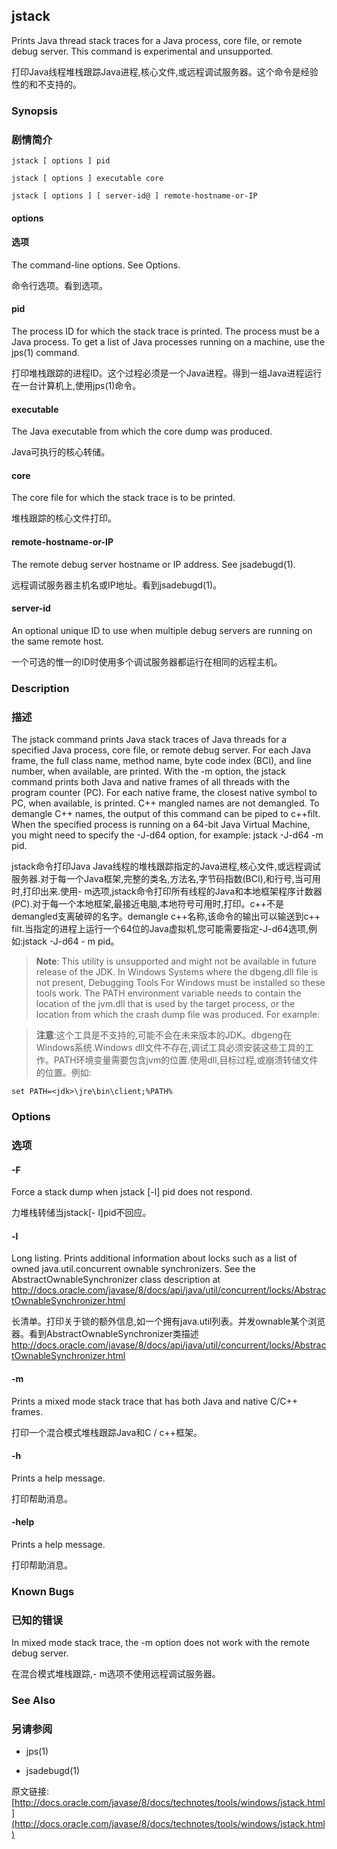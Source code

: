 ## jstack

Prints Java thread stack traces for a Java process, core file, or remote debug server. This command is experimental and unsupported.

打印Java线程堆栈跟踪Java进程,核心文件,或远程调试服务器。这个命令是经验性的和不支持的。


### Synopsis

### 剧情简介


	jstack [ options ] pid

	jstack [ options ] executable core

	jstack [ options ] [ server-id@ ] remote-hostname-or-IP


#### options

#### 选项


The command-line options. See Options.

命令行选项。看到选项。


#### pid

The process ID for which the stack trace is printed. The process must be a Java process. To get a list of Java processes running on a machine, use the jps(1) command.

打印堆栈跟踪的进程ID。这个过程必须是一个Java进程。得到一组Java进程运行在一台计算机上,使用jps(1)命令。


#### executable

The Java executable from which the core dump was produced.

Java可执行的核心转储。


#### core

The core file for which the stack trace is to be printed.

堆栈跟踪的核心文件打印。


#### remote-hostname-or-IP

The remote debug server hostname or IP address. See jsadebugd(1).

远程调试服务器主机名或IP地址。看到jsadebugd(1)。


#### server-id

An optional unique ID to use when multiple debug servers are running on the same remote host.

一个可选的惟一的ID时使用多个调试服务器都运行在相同的远程主机。


### Description

### 描述


The jstack command prints Java stack traces of Java threads for a specified Java process, core file, or remote debug server. For each Java frame, the full class name, method name, byte code index (BCI), and line number, when available, are printed. With the -m option, the jstack command prints both Java and native frames of all threads with the program counter (PC). For each native frame, the closest native symbol to PC, when available, is printed. C++ mangled names are not demangled. To demangle C++ names, the output of this command can be piped to c++filt. When the specified process is running on a 64-bit Java Virtual Machine, you might need to specify the -J-d64 option, for example: jstack -J-d64 -m pid.

jstack命令打印Java Java线程的堆栈跟踪指定的Java进程,核心文件,或远程调试服务器.对于每一个Java框架,完整的类名,方法名,字节码指数(BCI),和行号,当可用时,打印出来.使用- m选项,jstack命令打印所有线程的Java和本地框架程序计数器(PC).对于每一个本地框架,最接近电脑,本地符号可用时,打印。c++不是demangled支离破碎的名字。demangle c++名称,该命令的输出可以输送到c++ filt.当指定的进程上运行一个64位的Java虚拟机,您可能需要指定-J-d64选项,例如:jstack -J-d64 - m pid。


> **Note**: This utility is unsupported and might not be available in future release of the JDK. In Windows Systems where the dbgeng.dll file is not present, Debugging Tools For Windows must be installed so these tools work. The PATH environment variable needs to contain the location of the jvm.dll that is used by the target process, or the location from which the crash dump file was produced. For example:

> **注意**:这个工具是不支持的,可能不会在未来版本的JDK。dbgeng在Windows系统.Windows dll文件不存在,调试工具必须安装这些工具的工作。PATH环境变量需要包含jvm的位置.使用dll,目标过程,或崩溃转储文件的位置。例如:



	set PATH=<jdk>\jre\bin\client;%PATH%

### Options

### 选项


#### -F

Force a stack dump when jstack [-l] pid does not respond.

力堆栈转储当jstack[- l]pid不回应。


#### -l

Long listing. Prints additional information about locks such as a list of owned java.util.concurrent ownable synchronizers. See the AbstractOwnableSynchronizer class description at
http://docs.oracle.com/javase/8/docs/api/java/util/concurrent/locks/AbstractOwnableSynchronizer.html

长清单。打印关于锁的额外信息,如一个拥有java.util列表。并发ownable某个浏览器。看到AbstractOwnableSynchronizer类描述
http://docs.oracle.com/javase/8/docs/api/java/util/concurrent/locks/AbstractOwnableSynchronizer.html


#### -m

Prints a mixed mode stack trace that has both Java and native C/C++ frames.

打印一个混合模式堆栈跟踪Java和C / c++框架。


#### -h

Prints a help message.

打印帮助消息。


#### -help

Prints a help message.

打印帮助消息。


### Known Bugs

### 已知的错误


In mixed mode stack trace, the -m option does not work with the remote debug server.

在混合模式堆栈跟踪,- m选项不使用远程调试服务器。


### See Also

### 另请参阅


- jps(1)

- jsadebugd(1)

原文链接: [http://docs.oracle.com/javase/8/docs/technotes/tools/windows/jstack.html](http://docs.oracle.com/javase/8/docs/technotes/tools/windows/jstack.html)

